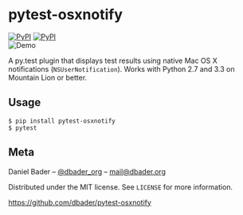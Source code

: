 pytest-osxnotify
================

[![PyPI](https://pypip.in/v/pytest-osxnotify/badge.png)](https://pypi.python.org/pypi/pytest-osxnotify)
[![PyPI](https://pypip.in/d/pytest-osxnotify/badge.png)](https://pypi.python.org/pypi/pytest-osxnotify)<br>
![Demo](https://raw.github.com/dbader/pytest-osxnotify/master/demo.gif)

A py.test plugin that displays test results using native Mac OS X notifications (`NSUserNotification`). Works with Python 2.7 and 3.3 on Mountain Lion or better.


Usage
-----

```shell
$ pip install pytest-osxnotify
$ pytest
```

Meta
----

Daniel Bader – [@dbader_org](https://twitter.com/dbader_org>) – mail@dbader.org

Distributed under the MIT license. See ``LICENSE`` for more information.

https://github.com/dbader/pytest-osxnotify
